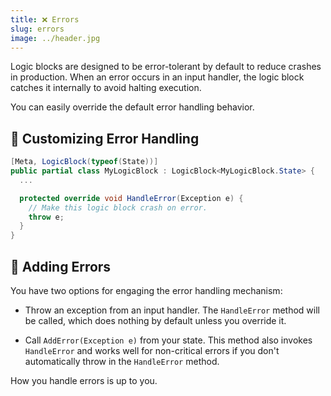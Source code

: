 ```yaml
---
title: ❌ Errors
slug: errors
image: ../header.jpg
---
```


Logic blocks are designed to be error-tolerant by default to reduce crashes in production. When an error occurs in an input handler, the logic block catches it internally to avoid halting execution.

You can easily override the default error handling behavior.

## 🚨 Customizing Error Handling

```csharp
[Meta, LogicBlock(typeof(State))]
public partial class MyLogicBlock : LogicBlock<MyLogicBlock.State> {
  ...

  protected override void HandleError(Exception e) {
    // Make this logic block crash on error.
    throw e;
  }
}
```

## 🚫 Adding Errors

You have two options for engaging the error handling mechanism:

- Throw an exception from an input handler. The `HandleError` method will be called, which does nothing by default unless you override it.

- Call `AddError(Exception e)` from your state. This method also invokes `HandleError` and works well for non-critical errors if you don't automatically throw in the `HandleError` method.

How you handle errors is up to you.

